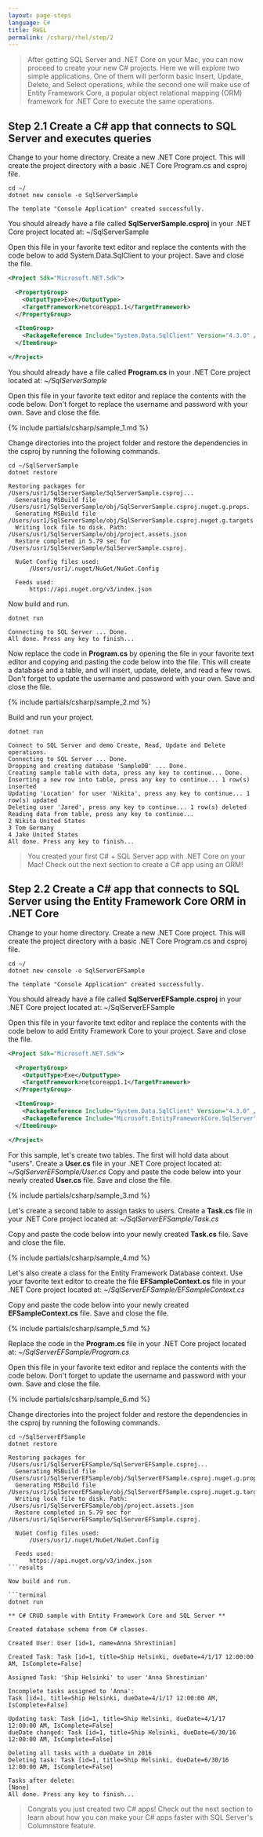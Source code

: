 ```yaml
---
layout: page-steps
language: C#
title: RHEL
permalink: /csharp/rhel/step/2
---
```


> After getting SQL Server and .NET Core on your Mac, you can now proceed to create your new C# projects. Here we will explore two simple applications. One of them will perform basic Insert, Update, Delete, and Select operations, while the second one will make use of Entity Framework Core, a popular object relational mapping (ORM) framework for .NET Core to execute the same operations.

## Step 2.1 Create a C# app that connects to SQL Server and executes queries
Change to your home directory. Create a new .NET Core project. This will create the project directory with a basic .NET Core Program.cs and csproj file.

```terminal
cd ~/
dotnet new console -o SqlServerSample
```

```results
The template "Console Application" created successfully.
```

You should already have a file called **SqlServerSample.csproj** in your .NET Core project located at: ~/SqlServerSample

Open this file in your favorite text editor and replace the contents with the code below to add System.Data.SqlClient to your project. Save and close the file.

```xml
<Project Sdk="Microsoft.NET.Sdk">

  <PropertyGroup>
    <OutputType>Exe</OutputType>
    <TargetFramework>netcoreapp1.1</TargetFramework>
  </PropertyGroup>

  <ItemGroup>
    <PackageReference Include="System.Data.SqlClient" Version="4.3.0" />
  </ItemGroup>

</Project>
```

You should already have a file called **Program.cs** in your .NET Core project located at: _~/SqlServerSample_

Open this file in your favorite text editor and replace the contents with the code below. Don't forget to replace the username and password with your own. Save and close the file.

{% include partials/csharp/sample_1.md %}

Change directories into the project folder and restore the dependencies in the csproj by running the following commands.

```terminal
cd ~/SqlServerSample
dotnet restore
```

```results
Restoring packages for /Users/usr1/SqlServerSample/SqlServerSample.csproj...
  Generating MSBuild file /Users/usr1/SqlServerSample/obj/SqlServerSample.csproj.nuget.g.props.
  Generating MSBuild file /Users/usr1/SqlServerSample/obj/SqlServerSample.csproj.nuget.g.targets.
  Writing lock file to disk. Path: /Users/usr1/SqlServerSample/obj/project.assets.json
  Restore completed in 5.79 sec for /Users/usr1/SqlServerSample/SqlServerSample.csproj.

  NuGet Config files used:
      /Users/usr1/.nuget/NuGet/NuGet.Config

  Feeds used:
      https://api.nuget.org/v3/index.json
```

Now build and run.

```terminal
dotnet run
```

```results
Connecting to SQL Server ... Done.
All done. Press any key to finish...
```

Now replace the code in **Program.cs** by opening the file in your favorite text editor and copying and pasting the code below into the file. This will create a database and a table, and will insert, update, delete, and read a few rows. Don't forget to update the username and password with your own. Save and close the file.

{% include partials/csharp/sample_2.md %}

Build and run your project.

```terminal
dotnet run
```

```results
Connect to SQL Server and demo Create, Read, Update and Delete operations.
Connecting to SQL Server ... Done.
Dropping and creating database 'SampleDB' ... Done.
Creating sample table with data, press any key to continue... Done.
Inserting a new row into table, press any key to continue... 1 row(s) inserted
Updating 'Location' for user 'Nikita', press any key to continue... 1 row(s) updated
Deleting user 'Jared', press any key to continue... 1 row(s) deleted
Reading data from table, press any key to continue...
2 Nikita United States
3 Tom Germany
4 Jake United States
All done. Press any key to finish...
```

> You created your first C# + SQL Server app with .NET Core on your Mac! Check out the next section to create a C# app using an ORM!

## Step 2.2 Create a C# app that connects to SQL Server using the Entity Framework Core ORM in .NET Core
Change to your home directory. Create a new .NET Core project. This will create the project directory with a basic .NET Core Program.cs and csproj file.

```terminal
cd ~/
dotnet new console -o SqlServerEFSample
```

```results
The template "Console Application" created successfully.
```

You should already have a file called **SqlServerEFSample.csproj** in your .NET Core project located at: ~/SqlServerEFSample

Open this file in your favorite text editor and replace the contents with the code below to add Entity Framework Core to your project. Save and close the file.

```xml
<Project Sdk="Microsoft.NET.Sdk">

  <PropertyGroup>
    <OutputType>Exe</OutputType>
    <TargetFramework>netcoreapp1.1</TargetFramework>
  </PropertyGroup>

  <ItemGroup>
    <PackageReference Include="System.Data.SqlClient" Version="4.3.0" />
    <PackageReference Include="Microsoft.EntityFrameworkCore.SqlServer" Version="1.1.1" />
  </ItemGroup>

</Project>
```

For this sample, let's create two tables. The first will hold data about "users". Create a **User.cs** file in your .NET Core project located at: _~/SqlServerEFSample/User.cs_
Copy and paste the code below into your newly created **User.cs** file. Save and close the file.

{% include partials/csharp/sample_3.md %}

Let's create a second table to assign tasks to users. Create a **Task.cs** file in your .NET Core project located at: _~/SqlServerEFSample/Task.cs_

Copy and paste the code below into your newly created **Task.cs** file. Save and close the file.

{% include partials/csharp/sample_4.md %}

Let's also create a class for the Entity Framework Database context. Use your favorite text editor to create the file **EFSampleContext.cs** file in your .NET Core project located at: _~/SqlServerEFSample/EFSampleContext.cs_

Copy and paste the code below into your newly created **EFSampleContext.cs** file. Save and close the file.

{% include partials/csharp/sample_5.md %}

Replace the code in the **Program.cs** file in your .NET Core project located at: _~/SqlServerEFSample/Program.cs_

Open this file in your favorite text editor and replace the contents with the code below. Don't forget to update the username and password with your own. Save and close the file.

{% include partials/csharp/sample_6.md %}

Change directories into the project folder and restore the dependencies in the csproj by running the following commands.

```terminal
cd ~/SqlServerEFSample
dotnet restore
```

```results
Restoring packages for /Users/usr1/SqlServerEFSample/SqlServerEFSample.csproj...
  Generating MSBuild file /Users/usr1/SqlServerEFSample/obj/SqlServerEFSample.csproj.nuget.g.props.
  Generating MSBuild file /Users/usr1/SqlServerEFSample/obj/SqlServerEFSample.csproj.nuget.g.targets.
  Writing lock file to disk. Path: /Users/usr1/SqlServerEFSample/obj/project.assets.json
  Restore completed in 5.79 sec for /Users/usr1/SqlServerEFSample/SqlServerEFSample.csproj.

  NuGet Config files used:
      /Users/usr1/.nuget/NuGet/NuGet.Config

  Feeds used:
      https://api.nuget.org/v3/index.json
```results

Now build and run.

```terminal
dotnet run
```

```results
** C# CRUD sample with Entity Framework Core and SQL Server **

Created database schema from C# classes.

Created User: User [id=1, name=Anna Shrestinian]

Created Task: Task [id=1, title=Ship Helsinki, dueDate=4/1/17 12:00:00 AM, IsComplete=False]

Assigned Task: 'Ship Helsinki' to user 'Anna Shrestinian'

Incomplete tasks assigned to 'Anna':
Task [id=1, title=Ship Helsinki, dueDate=4/1/17 12:00:00 AM, IsComplete=False]

Updating task: Task [id=1, title=Ship Helsinki, dueDate=4/1/17 12:00:00 AM, IsComplete=False]
dueDate changed: Task [id=1, title=Ship Helsinki, dueDate=6/30/16 12:00:00 AM, IsComplete=False]

Deleting all tasks with a dueDate in 2016
Deleting task: Task [id=1, title=Ship Helsinki, dueDate=6/30/16 12:00:00 AM, IsComplete=False]

Tasks after delete:
[None]
All done. Press any key to finish...
```

> Congrats you just created two C# apps! Check out the next section to learn about how you can make your C# apps faster with SQL Server's Columnstore feature.